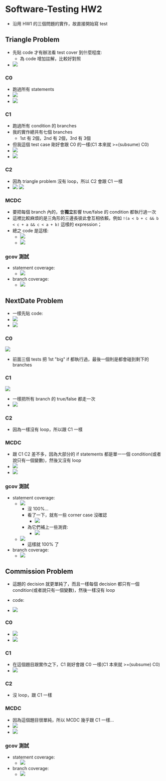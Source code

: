 # Software-Testing HW2

* 沿用 HW1 的三個問題的實作，故直接開始寫 test

## Triangle Problem
* 先貼 code 才有辦法看 test cover 到什麼程度:
    * 為 code 增加註解，比較好對照
* ![](https://i.imgur.com/WJNsu0Z.png)


### C0
* 跑過所有 statements
* ![](https://i.imgur.com/dJTeDmj.png)
* ![](https://i.imgur.com/HIhLqKv.png)

### C1
* 跑過所有 condition 的 branches
* 我的實作總共有七個 branches
    * 1st 有 2個，2nd 有 2個，3rd 有 3個
* 但我這個 test case 剛好會跟 C0 的一樣(C1 本來就 >=(subsume) C0)
* ![](https://i.imgur.com/9w3fCMc.png)
* ![](https://i.imgur.com/ctG10Y1.png)


### C2
* 因為 triangle problem 沒有 loop，所以 C2 會跟 C1 一樣
* ![](https://i.imgur.com/1CAsU2K.png)
![](https://i.imgur.com/K35scoK.png)


### MCDC
* 要把每個 branch 內的，會**獨立**影響 true/false 的 condition 都執行過一次
* 這裡比較麻煩的是三角形的三邊長彼此會互相依賴，例如 `!(a < b + c && b < c + a && c < a + b)` 這樣的 expression；
* 總之 code 是這樣:
    * ![](https://i.imgur.com/1ibHJrr.png)
    * ![](https://i.imgur.com/NS1fzgL.png)

### gcov 測試
* statement coverage:
    * ![](https://i.imgur.com/44gZHuL.png)
* branch coverage:
    * ![](https://i.imgur.com/TqOLmoS.png)




## NextDate Problem
* 一樣先貼 code:
* ![](https://i.imgur.com/YLtgXvH.png)
* ![](https://i.imgur.com/eMoK0gQ.png)

### C0
![](https://i.imgur.com/hKy4lUR.png)
* 前面三個 tests 把 1st "big" if 都執行過，最後一個則是都會碰到剩下的 branches


### C1
![](https://i.imgur.com/nDNmfoS.png)
* 一樣把所有 branch 的 true/false 都走一次
* ![](https://i.imgur.com/RTFIdjy.png)

### C2
* 因為一樣沒有 loop，所以跟 C1 一樣

### MCDC
* 跟 C1 C2 差不多，因為大部分的 if statements 都是單一一個 condition(或者說只有一個變數)，然後又沒有 loop
* ![](https://i.imgur.com/hfUZAs1.png)
* ![](https://i.imgur.com/Z70Idi0.png)

### gcov 測試
* statement coverage:
    * ![](https://i.imgur.com/10h7EHX.png)
        * 沒 100%...
        * 看了一下，就有一些 corner case 沒確認
            * ![](https://i.imgur.com/QIvAUMq.png)
        * 為它們補上一些測資:
            * ![](https://i.imgur.com/0dhSIM6.png)
    * ![](https://i.imgur.com/AnK6rdu.png)
        * 這樣就 100% 了
* branch coverage:
    * ![](https://i.imgur.com/Pd6As0g.png)




## Commission Problem
* 這題的 decision 就更單純了，而且一樣每個 decision 都只有一個 condition(或者說只有一個變數)，然後一樣沒有 loop

* code:
* ![](https://i.imgur.com/cZ0E3pN.png)

### C0
* ![](https://i.imgur.com/ILbycwk.png)
* ![](https://i.imgur.com/ie3HMcz.png)

### C1
* 在這個題目跟實作之下，C1 剛好會跟 C0 一樣(C1 本來就 >=(subsume) C0)
* ![](https://i.imgur.com/3RQoH6O.png)

### C2
* 沒 loop，跟 C1 一樣

### MCDC
* 因為這個題目很單純，所以 MCDC 幾乎跟 C1 一樣...
* ![](https://i.imgur.com/ZrEbbOT.png)
* ![](https://i.imgur.com/rwBySDm.png)

### gcov 測試
* statement coverage:
    * ![](https://i.imgur.com/5COo4dw.png)
* branch coverage:
    * ![](https://i.imgur.com/TvGfhM2.png)


